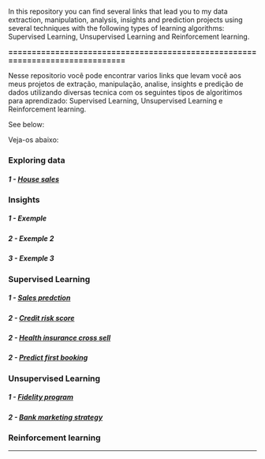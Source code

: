 In this repository you can find several links that lead you to my data extraction, manipulation, analysis, insights and prediction projects using several techniques with the following types of learning algorithms: Supervised Learning, Unsupervised Learning and Reinforcement learning.


**==============================================================================**


Nesse repositorio você pode encontrar varios links que levam você aos meus projetos de extração, manipulação, analise, insights e predição de dados utilizando diversas tecnica com os seguintes tipos de algoritimos para aprendizado: Supervised Learning, Unsupervised Learning e Reinforcement learning.
<p>See below:</p>
<p>Veja-os abaixo:</p>


###  **Exploring data**
   #####  1 -  <a href="https://github.com/wilianuhlmann/house_sales">    House sales</a>
   
###  **Insights**
   #####  1 -      Exemple
   #####  2 -      Exemple 2
   #####  3 -      Exemple 3
### **Supervised Learning**
   #####  1 -  <a href="https://github.com/wilianuhlmann/sales_prediction">    Sales predction</a>
   #####  2 -  <a href="https://github.com/wilianuhlmann/credit_risk_score">    Credit risk score</a>
   #####  2 -  <a href="https://github.com/wilianuhlmann/health_insurance_cross_sell">     Health insurance cross sell</a>
   #####  2 -  <a href="https://github.com/wilianuhlmann/predict_first_booking-">     Predict first booking</a>



### **Unsupervised Learning**
   #####  1 -  <a href="https://github.com/wilianuhlmann/fidelity_program">    Fidelity program</a>
   #####  2 -  <a href="https://github.com/wilianuhlmann/bank_marketing_strategy">    Bank marketing strategy</a>



### **Reinforcement learning**

_____________________________________________________________________________________
